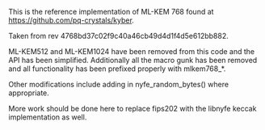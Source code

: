 This is the reference implementation of ML-KEM 768
found at https://github.com/pq-crystals/kyber.

Taken from rev 4768bd37c02f9c40a46cb49d4d1f4d5e612bb882.

ML-KEM512 and ML-KEM1024 have been removed from this code
and the API has been simplified. Additionally all the
macro gunk has been removed and all functionality
has been prefixed properly with mlkem768_*.

Other modifications include adding in nyfe_random_bytes()
where appropriate.

More work should be done here to replace fips202 with
the libnyfe keccak implementation as well.
